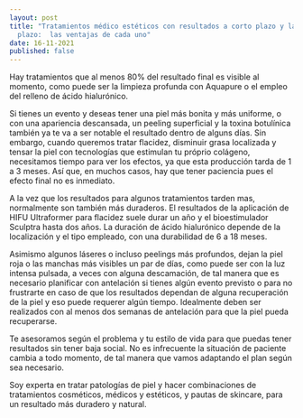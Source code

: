 ```yaml
---
layout: post
title: "Tratamientos médico estéticos con resultados a corto plazo y largo
  plazo:  las ventajas de cada uno"
date: 16-11-2021
published: false
---
```

Hay tratamientos que al menos 80% del resultado final es visible al momento, como puede ser la limpieza profunda con Aquapure o el empleo del relleno de ácido hialurónico. 

Si tienes un evento y deseas tener una piel más bonita y más uniforme, o con una apariencia descansada, un peeling superficial y la toxina botulínica también ya te va a ser notable el resultado dentro de alguns días. 
Sin embargo, cuando queremos tratar flacidez, disminuir grasa localizada y tensar la piel con tecnologías que estimulan tu próprio colágeno, necesitamos tiempo para ver los efectos, ya que esta producción tarda de 1 a 3 meses. Así que, en muchos casos, hay que tener paciencia pues el efecto final no es inmediato. 

A la vez que los resultados para algunos tratamientos tarden mas, normalmente son también más duraderos. El resultados de la aplicación de HIFU Ultraformer para flacidez suele durar un año y el bioestimulador Sculptra hasta dos años. La duración de ácido hialurónico depende de la localización y el tipo empleado, con una durabilidad de 6 a 18 meses. 

Asimismo algunos láseres o incluso peelings más profundos, dejan la piel roja o las manchas más visibles un par de días, como puede ser con la luz intensa pulsada, a veces con alguna descamación, de tal manera que es necesario planificar con antelación si tienes algún evento previsto  o para no frustrarte en caso de que los resultados dependan de alguna recuperación de la piel y eso puede requerer algún tiempo. Idealmente deben ser realizados con al menos dos semanas de antelación para que la piel pueda recuperarse.

Te asesoramos según el problema y tu estilo de vida para que puedas tener resultados sin tener baja social. No es infrecuente la situación de paciente cambia a todo momento, de tal manera que vamos adaptando el plan según sea necesario. 

Soy experta en tratar patologías de piel y hacer combinaciones de tratamientos cosméticos, médicos y estéticos, y pautas de skincare, para un resultado más duradero y natural.